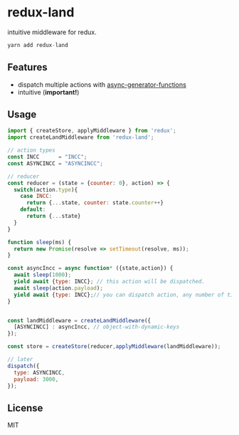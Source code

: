redux-land
=============

intuitive middleware for redux.


```js
yarn add redux-land
```

## Features

- dispatch multiple actions with [async-generator-functions](https://github.com/tc39/proposal-async-iteration)
- intuitive (**important!**)

## Usage

```js
import { createStore, applyMiddleware } from 'redux';
import createLandMiddleware from 'redux-land';

// action types 
const INCC      = "INCC";
const ASYNCINCC = "ASYNCINCC";

// reducer
const reducer = (state = {counter: 0}, action) => {
  switch(action.type){
    case INCC:
      return {...state, counter: state.counter++}
    default:
      return {...state}
  }
}

function sleep(ms) {
  return new Promise(resolve => setTimeout(resolve, ms));
}

const asyncIncc = async function* ({state,action}) {
  await sleep(1000);
  yield await {type: INCC}; // this action will be dispatched.
  await sleep(action.payload);
  yield await {type: INCC};// you can dispatch action, any number of times
}


const landMiddleware = createLandMiddleware({
  [ASYNCINCC] : asyncIncc, // object-with-dynamic-keys
});

const store = createStore(reducer,applyMiddleware(landMiddleware));

// later
dispatch({
  type: ASYNCINCC,
  payload: 3000,
});


```

## License

MIT
